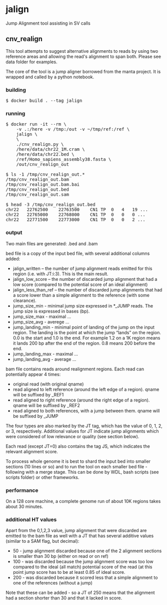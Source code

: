 # jalign
Jump Alignment tool assisting in SV calls

## cnv_realign

This tool attempts to suggest alternative alignments to reads by using two reference areas and allowing the read's alignment to span both. Please see data folder for examples.

The core of the tool is a jump aligner borrowed from the manta project. It is wrapped and called by a python notebook.

### building

<pre>
$ docker build . --tag jalign
</pre>

### running

<pre>
$ docker run -it --rm \
    -v .:/here -v /tmp:/out -v ~/tmp/ref:/ref \
    jalign \
    \
    ./cnv_realign.py \
    /here/data/chr22_1M.cram \
    /here/data/chr22.bed \
    /ref/Homo_sapiens_assembly38.fasta \
    /out/cnv_realign_out

$ ls -1 /tmp/cnv_realign_out.*
/tmp/cnv_realign_out.bam
/tmp/cnv_realign_out.bam.bai
/tmp/cnv_realign_out.bed
/tmp/cnv_realign_out.sam

$ head -3 /tmp/cnv_realign_out.bed
chr22	22762500	22763500	CN1	TP	0	4	19 ...
chr22	22765000	22768000	CN1	TP	0	0	0 ...
chr22	22771500	22773000	CN1	TP	0	0	2 ...
</pre>

### output

Two main files are generated: .bed and .bam

bed file is a copy of the input bed file, with several additional columns added:
* jalign_written – the number of jump alignment reads emitted for this region (i.e. with JT:i:3). This is the main result.
* jalign_low_score – the number of discarded jump alignment that had a low score (compared to the potential score of an ideal alignment)
* jalign_less_than_ref – the number of discarded jump alignments that had a score lower than a simple alignment to the reference (with some clearance).
* jump_size_min - minimal jump size expressed in *_JUMP reads. The jump size is expressed in bases (bp).
* jump_size_max - maximal ...
* jump_size_avg - averege ...
* jump_landing_min - minimal point of landing of the jump on the input region. The landing is the point at which the jump “lands” on the region. 0.0 is the start and 1.0 is the end. For example 1.2 on a 1K region means it lands 200 bp after the end of the region. 0.8 means 200 before the end.
* jump_landing_max - maximal ...
* jump_landing_avg - average ...

bam file contains reads around realignment regions. Each read can potentially appear 4 times:
* original read (with original qname)
* read aligned to left reference (around the left edge of a region). qname will be suffixed by _REF1
* read aligned to right reference (around the right edge of a region). qname will be suffixed by _REF2
* read aligned to both references, with a jump between them. qname will be suffixed by _JUMP

The four types are also marked by the JT tag, which has the value of 0, 1, 2, or 3, respectively.
Additional values for JT indicate jump alignments which were considered of low relevance or quality (see section below).

Each read (except JT=0) also contains the tag JS, which indicates the relevant alignment score.

To process whole genome it is best to shard the input bed into smaller sections (10 lines or so) and to run the tool on each smaller bed file - following with a merge stage. This can be done by WDL, bash scripts (see scripts folder) or other frameworks. 

### performance

On a 128 core machine, a complete genome run of about 10K regions takes about 30 minutes.

### additional HT values

Apart from the 0,1,2,3 value, jump alignment that were discarded are  emitted to the bam file as well with a JT that has several additive values (similar to a SAM flag, but decimal):
* 50 - jump alignment discarded because one of the 2 alignment sections is smaller than 30 bp (either on read or on ref)
* 100 - was discarded because the jump alignment score was too low compared to the ideal (all match) potential score of the read (at this point jump score has to be at least 0.85 of ideal score.
* 200 - was discarded because it scored less that a simple alignment to one of the references (without a jump)

Note that these can be added - so a JT of 250 means that the alignment had a section shorter than 30 and that it lacked in score.

